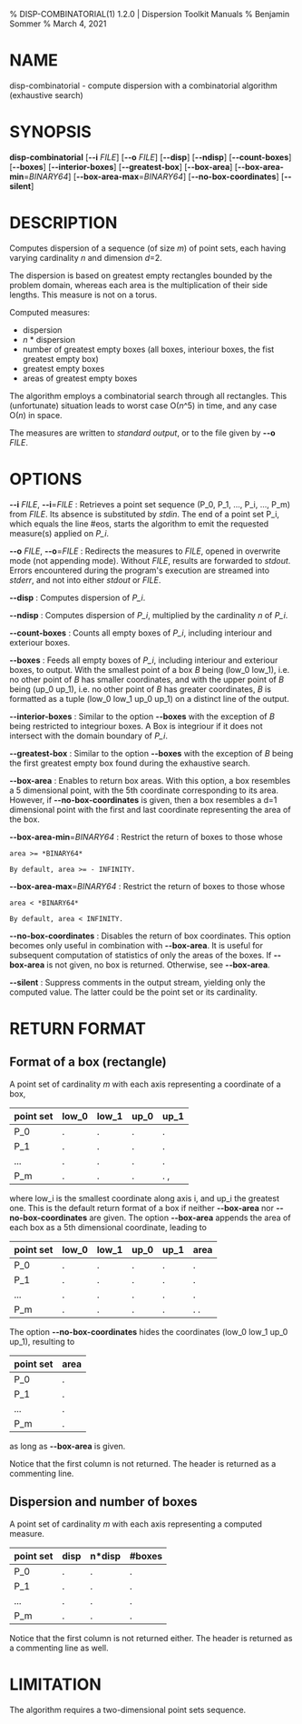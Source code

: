% DISP-COMBINATORIAL(1) 1.2.0 | Dispersion Toolkit Manuals
% Benjamin Sommer
% March 4, 2021

# NAME

disp-combinatorial - compute dispersion with a combinatorial algorithm (exhaustive search)

# SYNOPSIS

**disp-combinatorial** [**\--i** *FILE*] [**\--o** *FILE*] [**\--disp**] [**\--ndisp**] [**\--count-boxes**] [**\--boxes**] [**\--interior-boxes**] [**\--greatest-box**] [**\--box-area**] [**\--box-area-min**=*BINARY64*] [**\--box-area-max**=*BINARY64*] [**\--no-box-coordinates**] [**\--silent**]

# DESCRIPTION

Computes dispersion of a sequence (of size *m*) of point sets, each having varying cardinality *n* and dimension *d*=2.

The dispersion is based on greatest empty rectangles bounded by the problem domain, whereas each area is the multiplication of their side lengths. This measure is not on a torus.

Computed measures:

* dispersion
* *n* * dispersion
* number of greatest empty boxes (all boxes, interiour boxes, the fist greatest empty box)
* greatest empty boxes
* areas of greatest empty boxes

The algorithm employs a combinatorial search through all rectangles. This (unfortunate) situation leads to worst case O(*n*^5) in time, and any case O(*n*) in space.

The measures are written to *standard output*, or to the file given by **\--o** *FILE*.

# OPTIONS

**\--i** *FILE*, **\--i**=*FILE*
:   Retrieves a point set sequence (P_0, P_1, ..., P_i, ..., P_m) from *FILE*. Its absence is substituted by *stdin*. The end of a point set P_i, which equals the line #eos, starts the algorithm to emit the requested measure(s) applied on *P_i*.

**\--o** *FILE*, **\--o**=*FILE*
:   Redirects the measures to *FILE*, opened in overwrite mode (not appending mode). Without *FILE*, results are forwarded to *stdout*. Errors encountered during the program's execution are streamed into *stderr*, and not into either *stdout* or *FILE*.

**\--disp**
:   Computes dispersion of *P_i*.

**\--ndisp**
:   Computes dispersion of *P_i*, multiplied by the cardinality *n* of *P_i*.

**\--count-boxes**
:   Counts all empty boxes of *P_i*, including interiour and exteriour boxes.

**\--boxes**
:   Feeds all empty boxes of *P_i*, including interiour and exteriour boxes, to output. With the smallest point of a box *B* being (low_0 low_1), i.e. no other point of *B* has smaller coordinates, and with the upper point of *B* being (up_0 up_1), i.e. no other point of *B* has greater coordinates, *B* is formatted as a tuple (low_0 low_1 up_0 up_1) on a distinct line of the output.

**\--interior-boxes**
:   Similar to the option **\--boxes** with the exception of *B* being restricted to integriour boxes. A Box is integriour if it does not intersect with the domain boundary of *P_i*.

**\--greatest-box**
:   Similar to the option **\--boxes** with the exception of *B* being the first greatest empty box found during the exhaustive search.

**\--box-area**
:   Enables to return box areas. With this option, a box resembles a 5 dimensional point, with the 5th coordinate corresponding to its area. However, if **\--no-box-coordinates** is given, then a box resembles a d=1 dimensional point with the first and last coordinate representing the area of the box.

**\--box-area-min**=*BINARY64*
:   Restrict the return of boxes to those whose 

    area >= *BINARY64*

    By default, area >= - INFINITY.

**\--box-area-max**=*BINARY64*
:   Restrict the return of boxes to those whose 

    area < *BINARY64*

    By default, area < INFINITY.

**\--no-box-coordinates**
:   Disables the return of box coordinates. This option becomes only useful in combination with **\--box-area**. It is useful for subsequent computation of statistics of only the areas of the boxes. If  **\--box-area** is not given, no box is returned. Otherwise, see **\--box-area**.

**\--silent**
:   Suppress comments in the output stream, yielding only the computed value. The latter could be the point set or its cardinality.

# RETURN FORMAT

## Format of a box (rectangle)

A point set of cardinality *m* with each axis representing a coordinate of a box,

point set | low_0 | low_1 | up_0 | up_1
--- | --- | --- | --- | ---
P_0 | . | . | . | .
P_1 | . | . | . | .
... | . | . | . | .
P_m | . | . | . | . ,

where low_i is the smallest coordinate along axis i, and up_i the greatest one. This is the default return format of a box if neither **\--box-area** nor **\--no-box-coordinates** are given. The option **\--box-area** appends the area of each box as a 5th dimensional coordinate, leading to

point set | low_0 | low_1 | up_0 | up_1 | area
--- | --- | --- | --- | --- | ---
P_0 | . | . | . | . | .
P_1 | . | . | . | . | .
... | . | . | . | . | .
P_m | . | . | . | . | . .

The option **\--no-box-coordinates** hides the coordinates (low_0 low_1 up_0 up_1), resulting to

point set | area
--- | ---
P_0 | .
P_1 | .
... | .
P_m | . 

as long as **\--box-area** is given.

Notice that the first column is not returned. The header is returned as a commenting line.

## Dispersion and number of boxes

A point set of cardinality *m* with each axis representing a computed measure.

point set | disp | n*disp | #boxes
--- | --- | --- | ---
P_0 | . | . | .
P_1 | . | . | .
... | . | . | .
P_m | . | . | .

Notice that the first column is not returned either. The header is returned as a commenting line as well.

# LIMITATION

The algorithm requires a two-dimensional point sets sequence.
